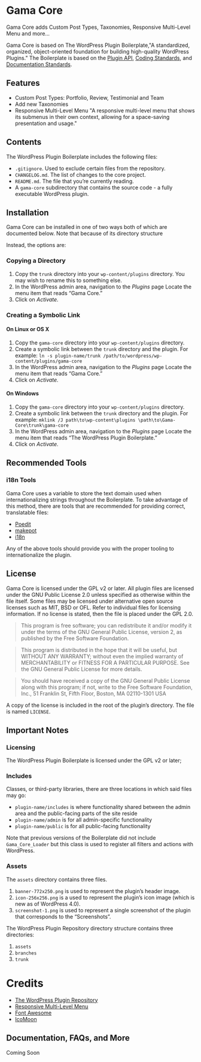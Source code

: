 # Gama Core

Gama Core adds Custom Post Types, Taxonomies, Responsive Multi-Level Menu and more...

Gama Core is based on The WordPress Plugin Boilerplate,"A standardized, organized, object-oriented foundation for building high-quality WordPress Plugins." The Boilerplate is based on the [Plugin API](http://codex.wordpress.org/Plugin_API), [Coding Standards](http://codex.wordpress.org/WordPress_Coding_Standards), and [Documentation Standards](http://make.wordpress.org/core/handbook/inline-documentation-standards/php-documentation-standards/).

## Features

* Custom Post Types: Portfolio, Review, Testimonial and Team
* Add new Taxonomies
* Responsive Multi-Level Menu "A responsive multi-level menu that shows its submenus in their own context, allowing for a space-saving presentation and usage."

## Contents

The WordPress Plugin Boilerplate includes the following files:

* `.gitignore`. Used to exclude certain files from the repository.
* `CHANGELOG.md`. The list of changes to the core project.
* `README.md`. The file that you’re currently reading.
* A `gama-core` subdirectory that contains the source code - a fully executable WordPress plugin.

## Installation

Gama Core can be installed in one of two ways both of which are documented below. Note that because of its directory structure

Instead, the options are:

### Copying a Directory

1. Copy the `trunk` directory into your `wp-content/plugins` directory. You may wish to rename this to something else.
2. In the WordPress admin area, navigation to the *Plugins* page
Locate the menu item that reads “Gama Core.”
3. Click on *Activate.*

### Creating a Symbolic Link

#### On Linux or OS X

1. Copy the `gama-core` directory into your `wp-content/plugins` directory.
2. Create a symbolic link between the `trunk` directory and the plugin. For example: `ln -s plugin-name/trunk /path/to/wordpress/wp-content/plugins/gama-core`
3. In the WordPress admin area, navigation to the *Plugins* page
Locate the menu item that reads “Gama Core.”
4. Click on *Activate.*

#### On Windows

1. Copy the `gama-core` directory into your `wp-content/plugins` directory.
2. Create a symbolic link between the `trunk` directory and the plugin. For example: `mklink /J path\to\wp-content\plugins \path\to\Gama-Core\trunk\gama-core`
3. In the WordPress admin area, navigation to the *Plugins* page
Locate the menu item that reads “The WordPress Plugin Boilerplate.”
4. Click on *Activate.*

## Recommended Tools

### i18n Tools

Gama Core uses a variable to store the text domain used when internationalizing strings throughout the Boilerplate. To take advantage of this method, there are tools that are recommended for providing correct, translatable files:

* [Poedit](http://www.poedit.net/)
* [makepot](http://i18n.svn.wordpress.org/tools/trunk/)
* [i18n](https://github.com/grappler/i18n)

Any of the above tools should provide you with the proper tooling to internationalize the plugin.

## License

Gama Core is licensed under the GPL v2 or later. All plugin files are licensed under the GNU Public License 2.0 unless specified as otherwise within the file itself. Some files may be licensed under alternative open source licenses such as MIT, BSD or OFL. Refer to individual files for licensing information. If no license is stated, then the file is placed under the GPL 2.0.

> This program is free software; you can redistribute it and/or modify it under the terms of the GNU General Public License, version 2, as published by the Free Software Foundation.

> This program is distributed in the hope that it will be useful, but WITHOUT ANY WARRANTY; without even the implied warranty of MERCHANTABILITY or FITNESS FOR A PARTICULAR PURPOSE. See the GNU General Public License for more details.

> You should have received a copy of the GNU General Public License along with this program; if not, write to the Free Software Foundation, Inc., 51 Franklin St, Fifth Floor, Boston, MA 02110-1301 USA

A copy of the license is included in the root of the plugin’s directory. The file is named `LICENSE`.

## Important Notes

### Licensing

The WordPress Plugin Boilerplate is licensed under the GPL v2 or later;

### Includes

Classes, or third-party libraries, there are three locations in which said files may go:

* `plugin-name/includes` is where functionality shared between the admin area and the public-facing parts of the site reside
* `plugin-name/admin` is for all admin-specific functionality
* `plugin-name/public` is for all public-facing functionality

Note that previous versions of the Boilerplate did not include `Gama_Core_Loader` but this class is used to register all filters and actions with WordPress.

### Assets

The `assets` directory contains three files.

1. `banner-772x250.png` is used to represent the plugin’s header image.
2. `icon-256x256.png` is a used to represent the plugin’s icon image (which is new as of WordPress 4.0).
3. `screenshot-1.png` is used to represent a single screenshot of the plugin that corresponds to the “Screenshots”.

The WordPress Plugin Repository directory structure contains three directories:

1. `assets`
2. `branches`
3. `trunk`

# Credits

* [The WordPress Plugin Repository](http://wppb.io/)
* [Responsive Multi-Level Menu](http://tympanus.net/codrops/2013/04/19/responsive-multi-level-menu/)
* [Font Awesome](http://fontawesome.io)
* [IcoMoon](http://keyamoon.com/icomoon/)

## Documentation, FAQs, and More

Coming Soon